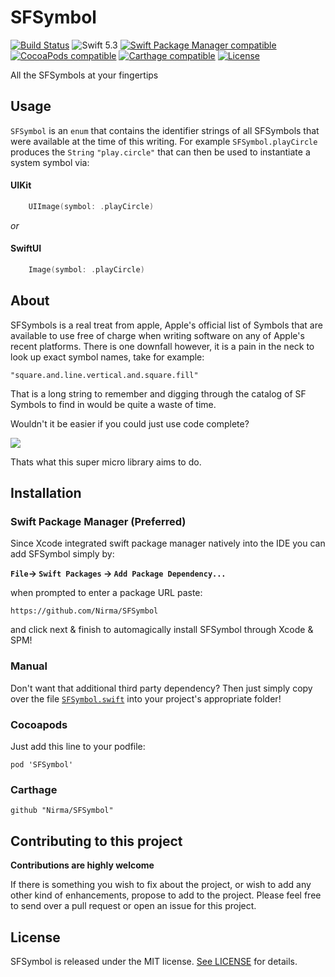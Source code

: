 # SFSymbol
[![Build Status](https://travis-ci.org/Nirma/SFSymbol.svg?branch=master)](https://travis-ci.org/Nirma/SFSymbol)
![Swift 5.3](https://img.shields.io/badge/Swift-5.3-orange.svg)
[![Swift Package Manager compatible](https://img.shields.io/badge/Swift%20Package%20Manager-compatible-purple.svg)](https://github.com/apple/swift-package-manager)
[![CocoaPods compatible](https://img.shields.io/cocoapods/v/SFSymbol.svg)](#cocoapods)
[![Carthage compatible](https://img.shields.io/badge/Carthage-compatible-4BC51D.svg?style=flat)](https://github.com/Carthage/Carthage)
[![License](http://img.shields.io/:license-mit-blue.svg)](http://doge.mit-license.org)

All the SFSymbols at your fingertips

## Usage 
`SFSymbol` is an `enum` that contains the identifier strings of all SFSymbols that were available at the time of this writing. 
For example `SFSymbol.playCircle` produces the `String` `"play.circle"` that can then be used to instantiate a system symbol via:

#### UIKit

```swift
    UIImage(symbol: .playCircle)
```

*or*

#### SwiftUI

```swift
    Image(symbol: .playCircle)
```


## About 
SFSymbols is a real treat from apple, Apple's official list of Symbols that are 
available to use free of charge when writing software on any of Apple's recent platforms.
There is one downfall however, it is a pain in the neck to look up exact symbol names, take for example: 

`"square.and.line.vertical.and.square.fill"`

That is a long string to remember and digging through the catalog of SF Symbols to find in would be quite a waste of time.

Wouldn't it be easier if you could just use code complete?

![](https://media.giphy.com/media/jQ7lTLsv2poo2qLkUA/giphy.gif)

Thats what this super micro library aims to do.

## Installation 

### Swift Package Manager (Preferred)
Since Xcode integrated swift package manager natively into the IDE you can add SFSymbol simply by:

**`File`-> `Swift Packages` -> `Add Package Dependency...`**

when prompted to enter a package URL paste: 

`https://github.com/Nirma/SFSymbol` 


and click next & finish to automagically install SFSymbol through Xcode & SPM!

### Manual 
Don't want that additional third party dependency? Then just simply copy over the file [`SFSymbol.swift`](https://github.com/Nirma/SFSymbol/blob/master/Sources/SFSymbol/SFSymbol.swift) into your project's appropriate folder!

### Cocoapods
Just add this line to your podfile:

```shell
pod 'SFSymbol'
```

### Carthage

```shell
github "Nirma/SFSymbol"
```

## Contributing to this project
**Contributions are highly welcome**

If there is something you wish to fix about the project, or wish to add any other kind of enhancements,
propose to add to the project. Please feel free to send over a pull request 
or open an issue for this project.

## License

SFSymbol is released under the MIT license. [See LICENSE](https://github.com/Nirma/SFSymbol/blob/master/LICENSE) for details.
